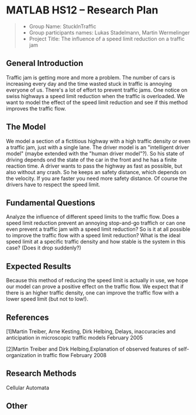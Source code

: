 ﻿# MATLAB HS12 – Research Plan 


> * Group Name: StuckInTraffic
> * Group participants names: Lukas Stadelmann, Martin Wermelinger
> * Project Title: The influence of a speed limit reduction on a traffic jam

## General Introduction

Traffic jam is getting more and more a problem. The number of cars is increasing every day and the time wasted stuck in traffic is annoying everyone of us.
There's a lot of effort to prevent traffic jams. One notice on swiss highways a speed limit reduction when the traffic is overloaded.
We want to model the effect of the speed limit reduction and see if this method improves the traffic flow.


## The Model

We model a section of a fictitious highway with a high traffic density or even a traffic jam, just with a single lane. The driver model is an "intelligent driver model" (maybe extended with the "human driver model"?).
So his state of driving depends ond the state of the car in the front and he has a finite reaction time. A driver wants to pass the highway as fast as possible, but also without any crash. So he keeps an safety distance, which
depends on the velocity. If you are faster you need more safety distance. Of course the drivers have to respect the speed limit.



## Fundamental Questions

Analyze the influence of different speed limits to the traffic flow.
Does a speed limit reduction prevent an annoying stop-and-go traffich or can one even prevent a traffic jam with a speed limit reduction?
So is it at all possible to improve the traffic flow with a speed limit reduction?
What is the ideal speed limit at a specific traffic density and how stable is the system in this case? (Does it drop suddenly?)




## Expected Results

Because this method of reducing the speed limit is actually in use, we hope our model can prove a positive effect on the traffic flow. We expect that
if there is an higher traffic density, one can improve the traffic flow with a lower speed limit (but not to low!).


## References 

[1]Martin Treiber, Arne Kesting, Dirk Helbing, Delays, inaccuracies and anticipation in
microscopic traffic models February 2005

[2]Martin Treiber and Dirk Helbing,Explanation of observed features of self-organization in traffic flow February 2008



## Research Methods

Cellular Automata



## Other

